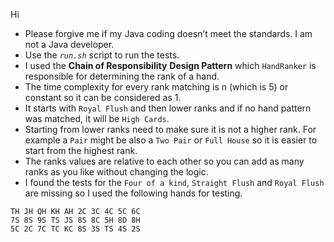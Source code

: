 Hi
* Please forgive me if my Java coding doesn’t meet the standards. I am not a Java developer.
* Use the *`run.sh`* script to run the tests.
* I used the **Chain of Responsibility** **Design Pattern** which `HandRanker` is responsible for determining the rank of a hand.
* The time complexity for every rank matching is n (which is 5) or constant so it can be considered as 1.
* It starts with `Royal Flush` and then lower ranks and if no hand pattern was matched, it will be `High Cards`.
* Starting from lower ranks need to make sure it is not a higher rank. For example a `Pair` might be also a `Two Pair` or `Full House` so it is easier to start from the highest rank.
* The ranks values are relative to each other so you can add as many ranks as you like without changing the logic.
* I found the tests for the `Four of a kind`, `Straight Flush` and `Royal Flush` are missing so I used the following hands for testing.

```
TH JH QH KH AH 2C 3C 4C 5C 6C
7S 8S 9S TS JS 8S 8C 5H 8D 8H
5C 2C 7C TC KC 8S 3S TS 4S 2S
```
